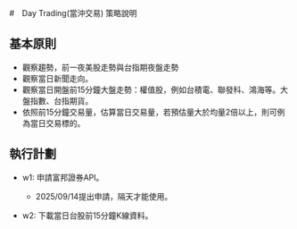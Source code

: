 #　Day Trading(當沖交易) 策略說明

## 基本原則

* 觀察趨勢，前一夜美股走勢與台指期夜盤走勢
* 觀察當日新聞走向。
* 觀察當日開盤前15分鐘大盤走勢：權值股，例如台積電、聯發科、鴻海等。大盤指數、台指期貨。
* 依照前15分鐘交易量，估算當日交易量，若預估量大於均量2倍以上，則可例為當日交易標的。


## 執行計劃

* w1: 申請富邦證券API。
  * 2025/09/14提出申請，隔天才能使用。


* w2: 下載當日台股前15分鐘K線資料。